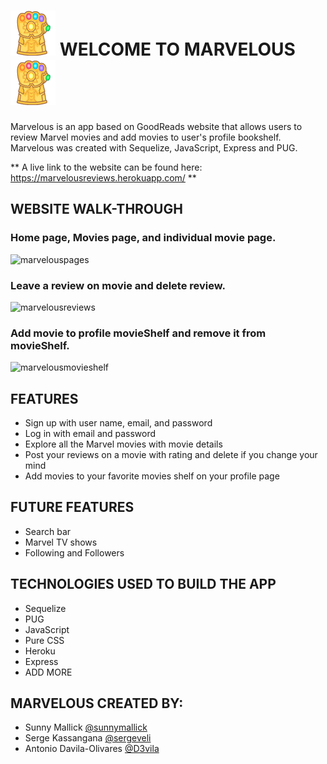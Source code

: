 # ![thanos](https://github.com/Elaniobro/slack-emojis/blob/master/marvel/avengers/avenger-infinity-gauntlet.png?raw=true) WELCOME TO MARVELOUS ![thanos](https://github.com/Elaniobro/slack-emojis/blob/master/marvel/avengers/avenger-infinity-gauntlet.png?raw=true)

Marvelous is an app based on GoodReads website that allows users to review Marvel movies and add movies to user's profile bookshelf. Marvelous was created with Sequelize, JavaScript, Express and PUG.

** A live link to the website can be found here: https://marvelousreviews.herokuapp.com/ **

## WEBSITE WALK-THROUGH 
### Home page, Movies page, and individual movie page.
![marvelouspages](https://user-images.githubusercontent.com/79862908/134751224-23ed62c2-10f5-4bb8-b1fc-7778338efb52.gif)

### Leave a review on movie and delete review.
![marvelousreviews](https://user-images.githubusercontent.com/79862908/134751335-b816499b-db04-4586-983e-b02b9152c191.gif)

### Add movie to profile movieShelf and remove it from movieShelf.
![marvelousmovieshelf](https://user-images.githubusercontent.com/79862908/134751444-0c1283e9-7ada-48a8-b497-af7fe139357f.gif)


## FEATURES
* Sign up with user name, email, and password
* Log in with email and password
* Explore all the Marvel movies with movie details
* Post your reviews on a movie with rating and delete if you change your mind
* Add movies to your favorite movies shelf on your profile page

## FUTURE FEATURES
* Search bar
* Marvel TV shows
* Following and Followers


## TECHNOLOGIES USED TO BUILD THE APP
* Sequelize
* PUG
* JavaScript
* Pure CSS
* Heroku
* Express
* ADD MORE

## MARVELOUS CREATED BY:
* Sunny Mallick [@sunnymallick](https://github.com/sunnymallick)
* Serge Kassangana [@sergeveli](https://github.com/sergeveli)
* Antonio Davila-Olivares [@D3vila](https://github.com/D3vila)

